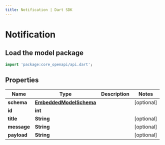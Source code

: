 ```yaml
---
title: Notification | Dart SDK
---
```


# Notification

## Load the model package
```dart
import 'package:core_openapi/api.dart';
```

## Properties
Name | Type | Description | Notes
------------ | ------------- | ------------- | -------------
**schema** | [**EmbeddedModelSchema**](EmbeddedModelSchema) |  | [optional] 
**id** | **int** |  | 
**title** | **String** |  | [optional] 
**message** | **String** |  | [optional] 
**payload** | **String** |  | [optional] 




